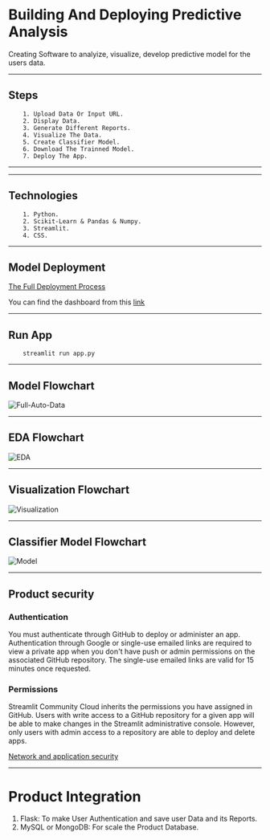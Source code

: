 
# **Building And Deploying Predictive Analysis**

Creating Software to analyize, visualize, develop predictive model for the users data.

---------------------------

## Steps

        1. Upload Data Or Input URL.
        2. Display Data.
        3. Generate Different Reports.
        4. Visualize The Data.
        5. Create Classifier Model.
        6. Download The Trainned Model.
        7. Deploy The App.


-------------------------------------------------------


---------------------------

## Technologies

        1. Python.
        2. Scikit-Learn & Pandas & Numpy.
        3. Streamlit.
        4. CSS.


-------------------------------------------------------

## Model Deployment

[The Full Deployment Process](https://docs.streamlit.io/deploy/streamlit-community-cloud/deploy-your-app)

You can find the dashboard from this [link](https://john-predictive-analysis.streamlit.app/)

-----------------------------------------------------------------


## Run App

        streamlit run app.py

-----------------------------------------------------------------


## Model Flowchart

![Full-Auto-Data](https://github.com/AshrafAaref21/predictive-analysis/assets/82468597/e8ccb497-0f3a-4988-b159-d5c6bb88f205)

------------------------------------------------------------------------

## EDA Flowchart

![EDA](https://github.com/AshrafAaref21/predictive-analysis/assets/82468597/e836a6e8-e480-44f7-96d4-a5f3624201c7)

------------------------------------------------------------------------

## Visualization Flowchart

![Visualization](https://github.com/AshrafAaref21/predictive-analysis/assets/82468597/249cf213-637e-431e-8d8d-e99e4eff4c5d)


------------------------------------------------------------------------

## Classifier Model Flowchart


![Model](https://github.com/AshrafAaref21/predictive-analysis/assets/82468597/7999abc5-4ac3-4a0c-b258-0462ab906563)


------------------------------------------------------------------------



## Product security


### Authentication

You must authenticate through GitHub to deploy or administer an app. Authentication through Google or single-use emailed links are required to view a private app when you don't have push or admin permissions on the associated GitHub repository. The single-use emailed links are valid for 15 minutes once requested.



### Permissions

Streamlit Community Cloud inherits the permissions you have assigned in GitHub. Users with write access to a GitHub repository for a given app will be able to make changes in the Streamlit administrative console. However, only users with admin access to a repository are able to deploy and delete apps.



[Network and application security](https://docs.streamlit.io/deploy/streamlit-community-cloud/get-started/trust-and-security)




------------------------------------------------------------------------


# Product Integration

1. Flask: To make User Authentication and save user Data and its Reports.
2. MySQL or MongoDB: For scale the Product Database.
